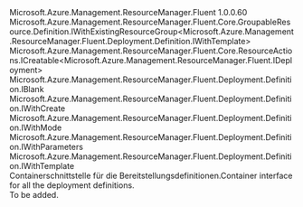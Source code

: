 <Type Name="IDefinition" FullName="Microsoft.Azure.Management.ResourceManager.Fluent.Deployment.Definition.IDefinition">
  <TypeSignature Language="C#" Value="public interface IDefinition : Microsoft.Azure.Management.ResourceManager.Fluent.Core.GroupableResource.Definition.IWithExistingResourceGroup&lt;Microsoft.Azure.Management.ResourceManager.Fluent.Deployment.Definition.IWithTemplate&gt;, Microsoft.Azure.Management.ResourceManager.Fluent.Core.ResourceActions.ICreatable&lt;Microsoft.Azure.Management.ResourceManager.Fluent.IDeployment&gt;, Microsoft.Azure.Management.ResourceManager.Fluent.Deployment.Definition.IBlank, Microsoft.Azure.Management.ResourceManager.Fluent.Deployment.Definition.IWithCreate, Microsoft.Azure.Management.ResourceManager.Fluent.Deployment.Definition.IWithMode, Microsoft.Azure.Management.ResourceManager.Fluent.Deployment.Definition.IWithParameters, Microsoft.Azure.Management.ResourceManager.Fluent.Deployment.Definition.IWithTemplate" />
  <TypeSignature Language="ILAsm" Value=".class public interface auto ansi abstract IDefinition implements class Microsoft.Azure.Management.ResourceManager.Fluent.Core.GroupableResource.Definition.IWithExistingResourceGroup`1&lt;class Microsoft.Azure.Management.ResourceManager.Fluent.Deployment.Definition.IWithTemplate&gt;, class Microsoft.Azure.Management.ResourceManager.Fluent.Core.ResourceActions.ICreatable`1&lt;class Microsoft.Azure.Management.ResourceManager.Fluent.IDeployment&gt;, class Microsoft.Azure.Management.ResourceManager.Fluent.Core.ResourceActions.IIndexable, class Microsoft.Azure.Management.ResourceManager.Fluent.Deployment.Definition.IBlank, class Microsoft.Azure.Management.ResourceManager.Fluent.Deployment.Definition.IWithCreate, class Microsoft.Azure.Management.ResourceManager.Fluent.Deployment.Definition.IWithGroup, class Microsoft.Azure.Management.ResourceManager.Fluent.Deployment.Definition.IWithMode, class Microsoft.Azure.Management.ResourceManager.Fluent.Deployment.Definition.IWithParameters, class Microsoft.Azure.Management.ResourceManager.Fluent.Deployment.Definition.IWithTemplate" />
  <TypeSignature Language="DocId" Value="T:Microsoft.Azure.Management.ResourceManager.Fluent.Deployment.Definition.IDefinition" />
  <TypeSignature Language="VB.NET" Value="Public Interface IDefinition&#xA;Implements IBlank, ICreatable(Of IDeployment), IWithCreate, IWithExistingResourceGroup(Of IWithTemplate), IWithMode, IWithParameters, IWithTemplate" />
  <TypeSignature Language="F#" Value="type IDefinition = interface&#xA;    interface IBlank&#xA;    interface IWithGroup&#xA;    interface IWithExistingResourceGroup&lt;IWithTemplate&gt;&#xA;    interface IWithTemplate&#xA;    interface IWithParameters&#xA;    interface IWithMode&#xA;    interface IWithCreate&#xA;    interface ICreatable&lt;IDeployment&gt;&#xA;    interface IIndexable" />
  <AssemblyInfo>
    <AssemblyName>Microsoft.Azure.Management.ResourceManager.Fluent</AssemblyName>
    <AssemblyVersion>1.0.0.60</AssemblyVersion>
  </AssemblyInfo>
  <Interfaces>
    <Interface>
      <InterfaceName>Microsoft.Azure.Management.ResourceManager.Fluent.Core.GroupableResource.Definition.IWithExistingResourceGroup&lt;Microsoft.Azure.Management.ResourceManager.Fluent.Deployment.Definition.IWithTemplate&gt;</InterfaceName>
    </Interface>
    <Interface>
      <InterfaceName>Microsoft.Azure.Management.ResourceManager.Fluent.Core.ResourceActions.ICreatable&lt;Microsoft.Azure.Management.ResourceManager.Fluent.IDeployment&gt;</InterfaceName>
    </Interface>
    <Interface>
      <InterfaceName>Microsoft.Azure.Management.ResourceManager.Fluent.Deployment.Definition.IBlank</InterfaceName>
    </Interface>
    <Interface>
      <InterfaceName>Microsoft.Azure.Management.ResourceManager.Fluent.Deployment.Definition.IWithCreate</InterfaceName>
    </Interface>
    <Interface>
      <InterfaceName>Microsoft.Azure.Management.ResourceManager.Fluent.Deployment.Definition.IWithMode</InterfaceName>
    </Interface>
    <Interface>
      <InterfaceName>Microsoft.Azure.Management.ResourceManager.Fluent.Deployment.Definition.IWithParameters</InterfaceName>
    </Interface>
    <Interface>
      <InterfaceName>Microsoft.Azure.Management.ResourceManager.Fluent.Deployment.Definition.IWithTemplate</InterfaceName>
    </Interface>
  </Interfaces>
  <Docs>
    <summary>
            <span data-ttu-id="59c30-101">Containerschnittstelle für die Bereitstellungsdefinitionen.</span><span class="sxs-lookup"><span data-stu-id="59c30-101">Container interface for all the deployment definitions.</span></span>
            </summary>
    <remarks>To be added.</remarks>
  </Docs>
  <Members />
</Type>